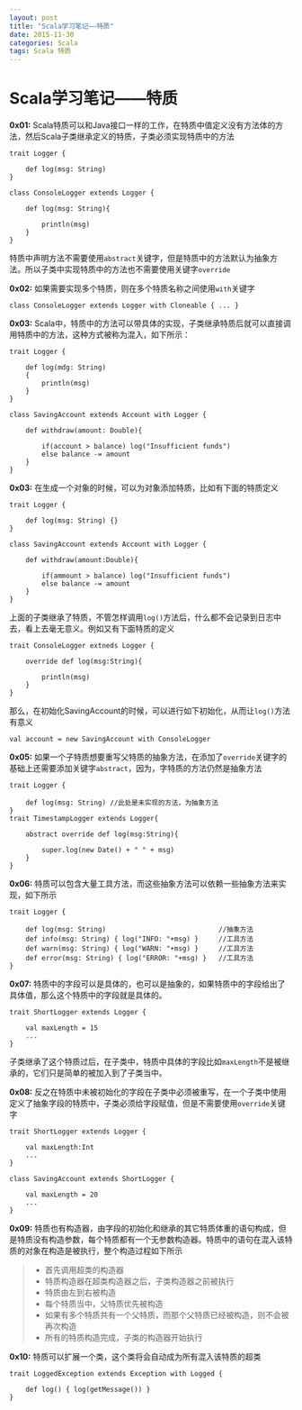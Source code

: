 ```yaml
---
layout: post
title: "Scala学习笔记——特质"
date: 2015-11-30
categories: Scala
tags: Scala 特质
---
```


# Scala学习笔记——特质

**0x01:** Scala特质可以和Java接口一样的工作，在特质中值定义没有方法体的方法，然后Scala子类继承定义的特质，子类必须实现特质中的方法

	trait Logger {
	
		def log(msg: String)
	}

	class ConsoleLogger extends Logger {

		def log(msg: String){
			
			println(msg)
		}
	}

特质中声明方法不需要使用`abstract`关键字，但是特质中的方法默认为抽象方法。所以子类中实现特质中的方法也不需要使用关键字`override`

**0x02:** 如果需要实现多个特质，则在多个特质名称之间使用`with`关键字

	class ConsoleLogger extends Logger with Cloneable { ... }

**0x03:** Scala中，特质中的方法可以带具体的实现，子类继承特质后就可以直接调用特质中的方法，这种方式被称为混入，如下所示：

	trait Logger {
		
		def log(mdg: String) 
		{ 
			println(msg) 
		}
	}
	
	class SavingAccount extends Account with Logger {
		
		def withdraw(amount: Double){
			
			if(account > balance) log("Insufficient funds")
			else balance -= amount
		}
	}

**0x03:** 在生成一个对象的时候，可以为对象添加特质，比如有下面的特质定义

	trait Logger {
		
		def log(msg: String) {}
	}

	class SavingAccount extends Account with Logger {
		
		def withdraw(amount:Double){
			
			if(ammount > balance) log("Insufficient funds")
			else balance -= amount
		}
	}

上面的子类继承了特质，不管怎样调用`log()`方法后，什么都不会记录到日志中去，看上去毫无意义。例如又有下面特质的定义

	trait ConsoleLogger extneds Logger {
		
		override def log(msg:String){
		
			println(msg)
		}
	}
那么，在初始化SavingAccount的时候，可以进行如下初始化，从而让`log()`方法有意义

	val account = new SavingAccount with ConsoleLogger

**0x05:** 如果一个子特质想要重写父特质的抽象方法，在添加了`override`关键字的基础上还需要添加关键字`abstract`，因为，字特质的方法仍然是抽象方法

	trait Logger {
		
		def log(msg: String) //此处是未实现的方法，为抽象方法
	}
	trait TimestampLogger extends Logger{
		
		abstract override def log(msg:String){
			
			super.log(new Date() + " " + msg)
		}
	}

**0x06:** 特质可以包含大量工具方法，而这些抽象方法可以依赖一些抽象方法来实现，如下所示

	trait Logger {

		def log(msg: String)                            //抽象方法
		def info(msg: String) { log("INFO: "+msg) }     //工具方法
		def warn(msg: String) { log("WARN: "+msg) }     //工具方法
		def error(msg: String) { log("ERROR: "+msg) }   //工具方法
	}

**0x07:** 特质中的字段可以是具体的，也可以是抽象的，如果特质中的字段给出了具体值，那么这个特质中的字段就是具体的。

	trait ShortLogger extends Logger {
		
		val maxLength = 15
		...
	}
子类继承了这个特质过后，在子类中，特质中具体的字段比如`maxLength`不是被继承的，它们只是简单的被加入到了子类当中。

**0x08:** 反之在特质中未被初始化的字段在子类中必须被重写，在一个子类中使用定义了抽象字段的特质中，子类必须给字段赋值，但是不需要使用`override`关键字
	
	trait ShortLogger extends Logger {

		val maxLength:Int
		...
	}
	
	class SavingAccount extends ShortLogger {
		
		val maxLength = 20
		...
	}

**0x09:** 特质也有构造器，由字段的初始化和继承的其它特质体重的语句构成，但是特质没有构造参数，每个特质都有一个无参数构造器。特质中的语句在混入该特质的对象在构造是被执行，整个构造过程如下所示

> * 首先调用超类的构造器
> * 特质构造器在超类构造器之后，子类构造器之前被执行
> * 特质由左到右被构造
> * 每个特质当中，父特质优先被构造
> * 如果有多个特质共有一个父特质，而那个父特质已经被构造，则不会被再次构造
> * 所有的特质构造完成，子类的构造器开始执行

**0x10:** 特质可以扩展一个类，这个类将会自动成为所有混入该特质的超类

	trait LoggedException extends Exception with Logged {

		def log() { log(getMessage()) }
	}	